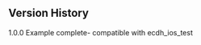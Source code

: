 Version History
------------------------------------------------------------
1.0.0  Example complete- compatible with ecdh_ios_test
